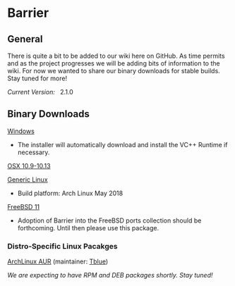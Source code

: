 # Barrier

## General

There is quite a bit to be added to our wiki here on GitHub. As time permits and as the project progresses we will be adding bits of information to the wiki. For now we wanted to share our binary downloads for stable builds. Stay tuned for more!

*Current Version:* &nbsp; 2.1.0

## Binary Downloads

[Windows](https://github.com/debauchee/barrier/releases/download/v2.1.0/BarrierSetup-2.1.0.exe)
* The installer will automatically download and install the VC++ Runtime if necessary.

[OSX 10.9-10.13](https://github.com/debauchee/barrier/releases/download/v2.1.0/barrier-2.1.0.dmg)

[Generic Linux](https://github.com/debauchee/barrier/releases/download/v2.1.0/barrier-2.1.0-linux.tar.bz2)
* Build platform: Arch Linux May 2018

[FreeBSD 11](https://github.com/debauchee/barrier/releases/download/v2.1.0/barrier-2.1.0-freebsd.txz)
* Adoption of Barrier into the FreeBSD ports collection should be forthcoming. Until then please use this package.

### Distro-Specific Linux Pacakges
[ArchLinux AUR](https://aur.archlinux.org/packages/barrier/) (maintainer: [Tblue](https://github.com/Tblue))


_We are expecting to have RPM and DEB packages shortly. Stay tuned!_
